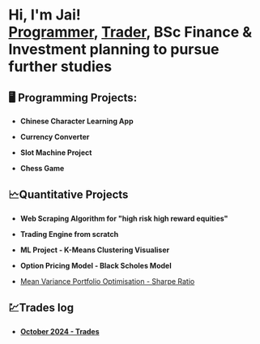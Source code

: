 <h1>Hi, I'm Jai! <br/><a href="https://github.com/JJ194">Programmer</a>, <a href="https://www.linkedin.com/in/jai-o-grady-724ba3245/">Trader</a>, BSc Finance & Investment planning to pursue further studies

<h2>🖥️ Programming Projects:</h2>

- <b>Chinese Character Learning App</b>

- <b>Currency Converter</b>

- <b>Slot Machine Project</b>

- <b>Chess Game</b>

<h2>🗠Quantitative Projects</h2>

- <b>Web Scraping Algorithm for "high risk high reward equities" </b>

- <b>Trading Engine from scratch</b>

- <b>ML Project - K-Means Clustering Visualiser </b>

- <b>Option Pricing Model - Black Scholes Model</b>

- [Mean Variance Portfolio Optimisation - Sharpe Ratio](https://github.com/JJ194/Mean-Variance-Portfolio-Optimisation-Sharpe-Ratio)

<h2>💹Trades log</h2>

- <b><a href="https://imgur.com/a/09-10-2024-3-45-1-account-risk-BKFoBgu">October 2024 - Trades</a>
